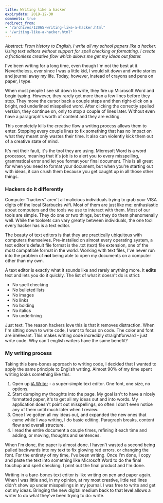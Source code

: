 ```yaml
---
title: Writing like a hacker
expirydate: 2019-12-30
comments: true
redirect_from:
- "/archives/12065-writing-like-a-hacker.html"
- "/writing-like-a-hacker.html"
---
```



*Abstract: From history to English, I write all my school papers like a hacker. Using text editors without support for spell checking or formatting, I create a frictionless creative flow which allows me get my ideas out faster.*

I've been writing for a long time, even though I'm not the best at it. Nevertheless, ever since I was a little kid, I would sit down and write stories and journal away my life. Today, however, instead of crayons and pens on paper, I type.

When most people I see sit down to write, they fire up Microsoft Word and begin typing. However, they rarely get more than a few lines before they stop. They move the cursor back a couple steps and then right-click on a bright, red underlined misspelled word. After clicking the correctly spelled version, they continue on, only to stop a couple of lines later. Without even have a paragraph's worth of content and they are editing.

This completely kills the creative flow a writing process allows them to enter. Stopping every couple lines to fix something that has no impact on what they meant only wastes their time. It also can violently kick them out of a creative state of mind.

It's not their fault, it's the tool they are using. Microsoft Word is a word processor, meaning that it's job is to alert you to every misspelling, grammatical error and let you format your final document. This is all great for when you need to format your document, but when you're starting out with ideas, it can crush them because you get caught up in all those other things.

### Hackers do it differently

Computer "hackers" aren't all malicious individuals trying to grab your VISA digits off the local Starbucks wifi. Most of them are just like me: enthusiastic about computers and the tools we use to interact with them. Most of our tools are simple. They do one or two things, but they do them phenomenally well. While the toolsets can vary greatly between individuals, the one tool every hacker has is a text editor.

The beauty of text editors is that they are practically ubiquitous with computers themselves. Pre-installed on almost every operating system, a text editor's default file format is the .txt (text) file extension, one of the most compatible format in the world. Working with text files, I've never run into the problem of **not** being able to open my documents on a computer other than my own.

A text editor is exactly what it sounds like and rarely anything more. It **edits** text and lets you do it quickly. The list of what it doesn't do is strict:

- No spell checking
- No bulleted lists
- No images
- No links
- No bolding
- No italics
- No underlining

Just text. The reason hackers love this is that it removes distraction. When I'm sitting down to write code, I want to focus on code. The color and font are irrelevant. This makes writing code incredibly straightforward - just write code. Why can't english writers have the same benefit?

### My writing process

Taking this bare-bones approach to writing code, I decided that I wanted to apply the same principle to English writing. Almost 90% of my time spent writing looks something like this:

1. Open up [iA Writer](http://iawriter.com) - a super-simple text editor. One font, one size, no options.
2. Start dumping my thoughts into the page. My goal isn't to have a nicely formatted paper, it's to get all my ideas out and into words. My application doesn't point out misspellings, so often I don't even notice any of them until much later when I review.
3. Once I've gotten all my ideas out, and expanded the new ones that came while I was writing, I do basic editing. Paragraph breaks, content flow and overall structure.
4. I read the entire document a couple times, refining it each time and adding, or moving, thoughts and sentences.

When I'm done, the paper is almost done. I haven't wasted a second being pulled backwards into my text to fix glowing red errors, or changing the font. For the entirety of my time, I've been writing. Once I'm done, I copy and paste the text into something like Microsoft Word to do the final touchup and spell checking. I print out the final product and I'm done.

Writing in a bare-bones text editor is like writing on pen and paper again. When I was little and, in my opinion, at my most creative, little red lines didn't show up under misspellings in my journal. I was free to write and get out my ideas. Bringing the new digital medium back to that level allows a writer to do what they've been trying to do: write.
